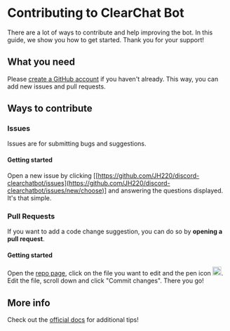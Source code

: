 # Contributing to ClearChat Bot
There are a lot of ways to contribute and help improving the bot. In this guide, we show you how to get started.
Thank you for your support!

## What you need
Please [create a GitHub account](https://github.com/signup) if you haven't already. This way, you can add new issues and pull requests.

## Ways to contribute 
### Issues
Issues are for submitting bugs and suggestions.

#### Getting started
Open a new issue by clicking [[https://github.com/JH220/discord-clearchatbot/issues](https://github.com/JH220/discord-clearchatbot/issues/new/choose)] and answering the questions displayed.
It's that simple.

### Pull Requests
If you want to add a code change suggestion, you can do so by **opening a pull request**.

#### Getting started
Open the [repo page](https://github.com/jh220de/ccbot), click on the file you want to edit and the pen icon <img height="20px" src="https://user-images.githubusercontent.com/67185896/174495509-85e0701e-d454-4ffa-aaf8-543777b992e3.png">.
Edit the file, scroll down and click "Commit changes". There you go!


## More info
Check out the [official docs](https://docs.github.com/en/get-started/quickstart/contributing-to-projects) for additional tips!

